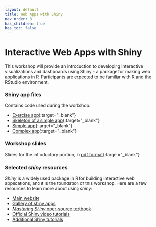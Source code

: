 ```yaml
---
layout: default
title: Web Apps with Shiny
nav_order: 8
has_children: true
has_toc: false
---
```


# Interactive Web Apps with Shiny

This workshop will provide an introduction to developing interactive visualizations and dashboards using Shiny - a package for making web applications in R. Participants are expected to be familiar with R and the RStudio environment.

### Shiny app files
Contains code used during the workshop.
- [Exercise app](exercise/app.R){:target="_blank"}
- [Skeleton of a simple app](skeleton/app.R){:target="_blank"}
- [Simple app](simple/app.R){:target="_blank"}
- [Complex app](complex/app.R){:target="_blank"}

### Workshop slides
Slides for the introductory portion, in [pdf format](slides/r-shiny-slides.pdf){:target="_blank"}

### Selected _shiny_ resources
_Shiny_ is a widely used package in R for building interactive web applications, and it is the foundation of this workshop. Here are a few resources to learn more about using _shiny_:

- [Main website](https://shiny.rstudio.com/)
- [Gallery of shiny apps](https://shiny.rstudio.com/gallery/)
- [_Mastering Shiny_ oper-source textbook](https://mastering-shiny.org/)
- [Official Shiny video tutorials](https://shiny.rstudio.com/tutorial/)
- [Additional Shiny tutorials](https://rstudio-education.github.io/shiny-course/)
